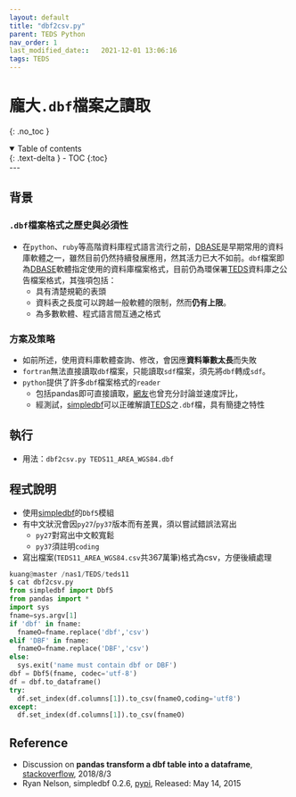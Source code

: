 ```yaml
---
layout: default
title: "dbf2csv.py"
parent: TEDS Python
nav_order: 1
last_modified_date::   2021-12-01 13:06:16
tags: TEDS
---
```


# 龐大`.dbf`檔案之讀取
{: .no_toc }

<details open markdown="block">
  <summary>
    Table of contents
  </summary>
  {: .text-delta }
- TOC
{:toc}
</details>
---

## 背景

### `.dbf`檔案格式之歷史與必須性

- 在`python`、`ruby`等高階資料庫程式語言流行之前，[DBASE](https://zh.wikipedia.org/wiki/DBase)是早期常用的資料庫軟體之一，雖然目前仍然持續發展應用，然其活力已大不如前。`dbf`檔案即為[DBASE](https://zh.wikipedia.org/wiki/DBase)軟體指定使用的資料庫檔案格式，目前仍為環保署[TEDS](https://air.epa.gov.tw/EnvTopics/AirQuality_6.aspx)資料庫之公告檔案格式，其強項包括：
  - 具有清楚規範的表頭
  - 資料表之長度可以跨越一般軟體的限制，然而**仍有上限**。
  - 為多數軟體、程式語言間互通之格式

### 方案及策略

- 如前所述，使用資料庫軟體查詢、修改，會因應**資料筆數太長**而失敗
- `fortran`無法直接讀取`dbf`檔案，只能讀取`sdf`檔案，須先將`dbf`轉成`sdf`。
- `python`提供了許多`dbf`檔案格式的`reader`
  - 包括pandas即可直接讀取，[網友](https://stackoverflow.com/questions/41898561/pandas-transform-a-dbf-table-into-a-dataframe)也曾充分討論並速度評比，
  - 經測試，[simpledbf](https://pypi.org/project/simpledbf/)可以正確解讀[TEDS](https://air.epa.gov.tw/EnvTopics/AirQuality_6.aspx)之`.dbf`檔，具有簡捷之特性  

## 執行

- 用法：`dbf2csv.py TEDS11_AREA_WGS84.dbf`

## 程式說明

- 使用[simpledbf](https://pypi.org/project/simpledbf/)的`Dbf5`模組
- 有中文狀況會因`py27`/`py37`版本而有差異，須以嘗試錯誤法寫出
  - `py27`對寫出中文較寬鬆
  - `py37`須註明`coding`
- 寫出檔案(`TEDS11_AREA_WGS84.csv`共367萬筆)格式為csv，方便後續處理

```python
kuang@master /nas1/TEDS/teds11
$ cat dbf2csv.py
from simpledbf import Dbf5
from pandas import *
import sys
fname=sys.argv[1]
if 'dbf' in fname:
  fnameO=fname.replace('dbf','csv')
elif 'DBF' in fname:
  fnameO=fname.replace('DBF','csv')
else:
  sys.exit('name must contain dbf or DBF')
dbf = Dbf5(fname, codec='utf-8')
df = dbf.to_dataframe()
try:
  df.set_index(df.columns[1]).to_csv(fnameO,coding='utf8')
except:
  df.set_index(df.columns[1]).to_csv(fnameO)
```

## Reference

- Discussion on **pandas transform a dbf table into a dataframe**, [stackoverflow](https://stackoverflow.com/questions/41898561/pandas-transform-a-dbf-table-into-a-dataframe), 2018/8/3
- Ryan Nelson, simpledbf 0.2.6, [pypi](https://pypi.org/project/simpledbf/), Released: May 14, 2015